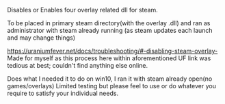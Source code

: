 Disables or Enables four overlay related dll for steam.

To be placed in primary steam directory(with the overlay .dll) and ran as administrator with steam already running
(as steam updates each launch and may change things)

https://uraniumfever.net/docs/troubleshooting/#-disabling-steam-overlay-
Made for myself as this process here within aforementioned UF link was tedious at best; couldn't find anything else online.

Does what I needed it to do on win10, I ran it with steam already open(no games/overlays)
Limited testing but please feel to use or do whatever you require to satisfy your individual needs.
